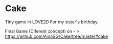 Cake
====

Tiny game in LOVE2D For my sister's birthday.



Final Game (Diferent concept) on - > https://github.com/AinaSG/Cake/tree/master#cake
